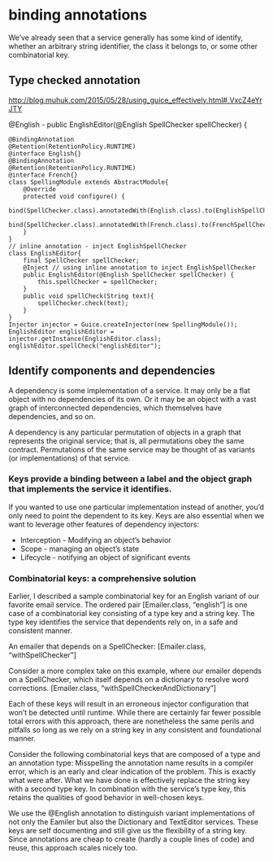 # binding annotations

We’ve already seen that a service generally has some kind of identify, whether an arbitrary string identifier, the
class it belongs to, or some other combinatorial key.

## Type checked annotation

http://blog.muhuk.com/2015/05/28/using_guice_effectively.html#.VxcZ4eYrJTY

@English - public EnglishEditor(@English SpellChecker spellChecker) {

```
@BindingAnnotation
@Retention(RetentionPolicy.RUNTIME)
@interface English{}
@BindingAnnotation
@Retention(RetentionPolicy.RUNTIME)
@interface French{}
class SpellingModule extends AbstractModule{
    @Override
    protected void configure() {
        bind(SpellChecker.class).annotatedWith(English.class).to(EnglishSpellChecker.class);
        bind(SpellChecker.class).annotatedWith(French.class).to(FrenchSpellChecker.class);
    }
}
// inline annotation - inject EnglishSpellChecker
class EnglishEditor{
    final SpellChecker spellChecker;
    @Inject // using inline annotation to inject EnglishSpellChecker
    public EnglishEditor(@English SpellChecker spellChecker) {
        this.spellChecker = spellChecker;
    }
    public void spellCheck(String text){
        spellChecker.check(text);
    }
}
Injector injector = Guice.createInjector(new SpellingModule());
EnglishEditor englishEditor = injector.getInstance(EnglishEditor.class);
englishEditor.spellCheck("englishEditor");
```

## Identify components and dependencies
A dependency is some implementation of a service. It may only be a flat object with no dependencies of its own. Or it
may be an object with a vast graph of interconnected dependencies, which themselves have dependencies, and so on.

A dependency is any particular permutation of objects in a graph that represents the original service; that is, all
permutations obey the same contract.
Permutations of the same service may be thought of as variants (or implementations) of that service.

### Keys provide a binding between a label and the object graph that implements the service it identifies.

If you wanted to use one particular implementation instead of another, you’d only need to point the dependent to its key.
Keys are also essential when we want to leverage other features of dependency injectors:
 - Interception - Modifying an object’s behavior
 - Scope - managing an object’s state
 - Lifecycle - notifying an object of significant events

### Combinatorial keys: a comprehensive solution
Earlier, I described a sample combinatorial key for an English variant of our favorite email service.
The ordered pair [Emailer.class, “english”] is one case of a combinatorial key consisting of a type key and a string key.
The type key identifies the service that dependents rely on, in a safe and consistent manner.

An emailer that depends on a SpellChecker:
[Emailer.class, “withSpellChecker”]

Consider a more complex take on this example, where our emailer depends on a SpellChecker, which itself depends on a
dictionary to resolve word corrections.
[Emailer.class, “withSpellCheckerAndDictionary”]

Each of these keys will result in an erroneous injector configuration that won’t be detected until runtime. While there
are certainly far fewer possible total errors with this approach, there are nonetheless the same perils and pitfalls so
long as we rely on a string key in any consistent and foundational manner.

Consider the following combinatorial keys that are composed of a type and an annotation type:
Misspelling the annotation name results in a compiler error, which is an early and clear indication of the problem.
This is exactly what were after. What we have done is effectively replace the string key with a second type key.
In combination with the service’s type key, this retains the qualities of good behavior in well-chosen keys.

We use the @English annotation to distinguish variant implementations of not only the Eamiler but also the Dictionary
and TextEditor services. These keys are self documenting and still give us the flexibility of a string key. Since
annotations are cheap to create (hardly a couple lines of code) and reuse, this approach scales nicely too.


